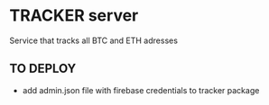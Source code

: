 # TRACKER server

Service that tracks all BTC and ETH adresses

## TO DEPLOY

- add admin.json file with firebase credentials to tracker package
